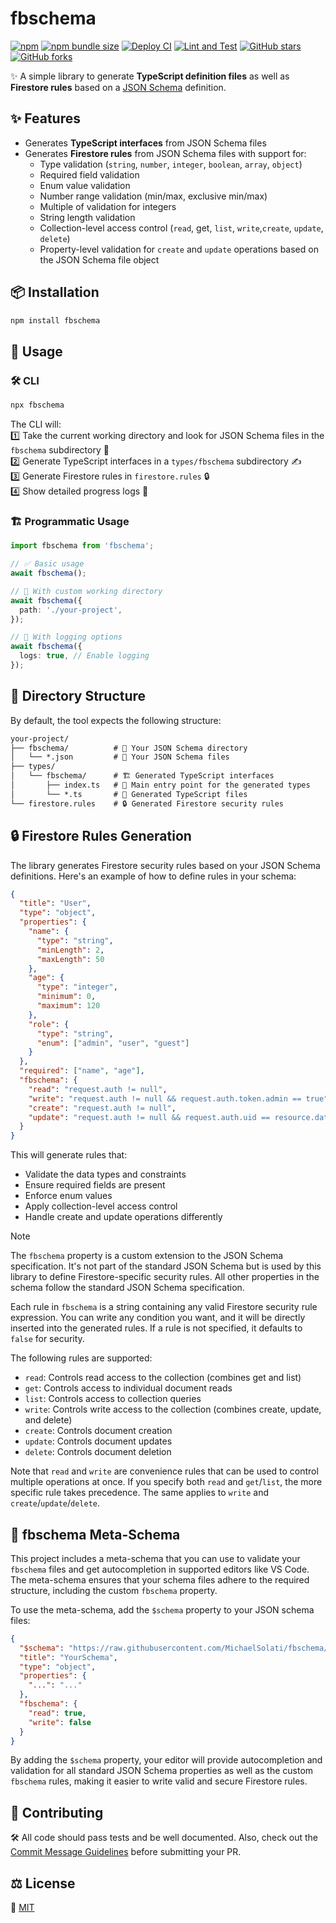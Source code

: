 # fbschema

[![npm](https://img.shields.io/npm/v/fbschema)](https://www.npmjs.com/package/fbschema)
[![npm bundle size](https://img.shields.io/bundlephobia/minzip/fbschema)](https://bundlephobia.com/result?p=fbschema)
[![Deploy CI](https://github.com/MichaelSolati/fbschema/workflows/Deploy%20CI/badge.svg)](https://github.com/MichaelSolati/fbschema/actions?query=workflow%3A%22Deploy+CI%22)
[![Lint and Test](https://github.com/MichaelSolati/fbschema/workflows/Lint%20and%20Test/badge.svg)](https://github.com/MichaelSolati/fbschema/actions?query=workflow%3A%22Lint+and+Test%22)
[![GitHub stars](https://img.shields.io/github/stars/MichaelSolati/fbschema)](https://github.com/MichaelSolati/fbschema/stargazers)
[![GitHub forks](https://img.shields.io/github/forks/MichaelSolati/fbschema)](https://github.com/MichaelSolati/fbschema/network/members)

✨ A simple library to generate **TypeScript definition files** as well as **Firestore rules** based on a [JSON Schema](https://json-schema.org/) definition.  

## ✨ Features  

- Generates **TypeScript interfaces** from JSON Schema files  
- Generates **Firestore rules** from JSON Schema files with support for:
  - Type validation (`string`, `number`, `integer`, `boolean`, `array`, `object`)
  - Required field validation
  - Enum value validation
  - Number range validation (min/max, exclusive min/max)
  - Multiple of validation for integers
  - String length validation
  - Collection-level access control (`read`, get, `list`, `write`,`create`, `update`, `delete`)
  - Property-level validation for `create` and `update` operations based on the JSON Schema file object

## 📦 Installation  

```bash
npm install fbschema
```

## 🚀 Usage  

### 🛠 CLI  

```bash
npx fbschema
```

The CLI will:  
1️⃣ Take the current working directory and look for JSON Schema files in the `fbschema` subdirectory 📂  
2️⃣ Generate TypeScript interfaces in a `types/fbschema` subdirectory ✍️  
3️⃣ Generate Firestore rules in `firestore.rules` 🔒  
4️⃣ Show detailed progress logs 📜  

### 🏗 Programmatic Usage  

```typescript
import fbschema from 'fbschema';

// ✅ Basic usage
await fbschema();

// 📂 With custom working directory
await fbschema({
  path: './your-project',
});

// 📢 With logging options
await fbschema({
  logs: true, // Enable logging
});
```

## 📁 Directory Structure  

By default, the tool expects the following structure:  

```txt
your-project/
├── fbschema/          # 📁 Your JSON Schema directory
│   └── *.json         # 📜 Your JSON Schema files
├── types/
│   └── fbschema/      # 🏗 Generated TypeScript interfaces
│       ├── index.ts   # 📌 Main entry point for the generated types
│       └── *.ts       # 🔧 Generated TypeScript files
└── firestore.rules    # 🔒 Generated Firestore security rules
```

## 🔒 Firestore Rules Generation

The library generates Firestore security rules based on your JSON Schema definitions. Here's an example of how to define rules in your schema:

```json
{
  "title": "User",
  "type": "object",
  "properties": {
    "name": {
      "type": "string",
      "minLength": 2,
      "maxLength": 50
    },
    "age": {
      "type": "integer",
      "minimum": 0,
      "maximum": 120
    },
    "role": {
      "type": "string",
      "enum": ["admin", "user", "guest"]
    }
  },
  "required": ["name", "age"],
  "fbschema": {
    "read": "request.auth != null",
    "write": "request.auth != null && request.auth.token.admin == true",
    "create": "request.auth != null",
    "update": "request.auth != null && request.auth.uid == resource.data.userId"
  }
}
```

This will generate rules that:

- Validate the data types and constraints
- Ensure required fields are present
- Enforce enum values
- Apply collection-level access control
- Handle create and update operations differently

> [!NOTE]
> The `fbschema` property is a custom extension to the JSON Schema specification. It's not part of the standard JSON Schema but is used by this library to define Firestore-specific security rules. All other properties in the schema follow the standard JSON Schema specification.
>
> Each rule in `fbschema` is a string containing any valid Firestore security rule expression. You can write any condition you want, and it will be directly inserted into the generated rules. If a rule is not specified, it defaults to `false` for security.
>
> The following rules are supported:
>
> - `read`: Controls read access to the collection (combines get and list)
> - `get`: Controls access to individual document reads
> - `list`: Controls access to collection queries
> - `write`: Controls write access to the collection (combines create, update, and delete)
> - `create`: Controls document creation
> - `update`: Controls document updates
> - `delete`: Controls document deletion
>
> Note that `read` and `write` are convenience rules that can be used to control multiple operations at once. If you specify both `read` and `get`/`list`, the more specific rule takes precedence. The same applies to `write` and `create`/`update`/`delete`.

## 📖 fbschema Meta-Schema

This project includes a meta-schema that you can use to validate your `fbschema` files and get autocompletion in supported editors like VS Code. The meta-schema ensures that your schema files adhere to the required structure, including the custom `fbschema` property.

To use the meta-schema, add the `$schema` property to your JSON schema files:

```json
{
  "$schema": "https://raw.githubusercontent.com/MichaelSolati/fbschema/main/fbschema.json",
  "title": "YourSchema",
  "type": "object",
  "properties": {
    "...": "..."
  },
  "fbschema": {
    "read": true,
    "write": false
  }
}
```

By adding the `$schema` property, your editor will provide autocompletion and validation for all standard JSON Schema properties as well as the custom `fbschema` rules, making it easier to write valid and secure Firestore rules.

## 🤝 Contributing  

🛠 All code should pass tests and be well documented. Also, check out the [Commit Message Guidelines](CONTRIBUTING.md) before submitting your PR.  

## ⚖️ License  

📜 [MIT](LICENSE.md)  
